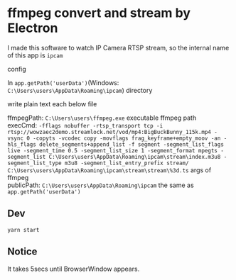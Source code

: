 # ffmpeg convert and stream by Electron

I made this software to watch IP Camera RTSP stream, so the internal name of this app is `ipcam`

config 

In `app.getPath('userData')`(Windows: `C:\Users\users\AppData\Roaming\ipcam`) directory

write plain text each below file

ffmpegPath: `C:\Users\users\ffmpeg.exe` executable ffmpeg path  
execCmd: `-fflags nobuffer -rtsp_transport tcp -i rtsp://wowzaec2demo.streamlock.net/vod/mp4:BigBuckBunny_115k.mp4 -vsync 0 -copyts -vcodec copy -movflags frag_keyframe+empty_moov -an -hls_flags delete_segments+append_list -f segment -segment_list_flags live -segment_time 0.5 -segment_list_size 1 -segment_format mpegts -segment_list C:\Users\users\AppData\Roaming\ipcam\stream\index.m3u8 -segment_list_type m3u8 -segment_list_entry_prefix stream/ C:\Users\users\AppData\Roaming\ipcam\stream\stream\%3d.ts` args of ffmpeg  
publicPath: `C:\Users\users\AppData\Roaming\ipcam`  the same as `app.getPath('userData')`  

## Dev

`yarn start`

## Notice

It takes 5secs until BrowserWindow appears.